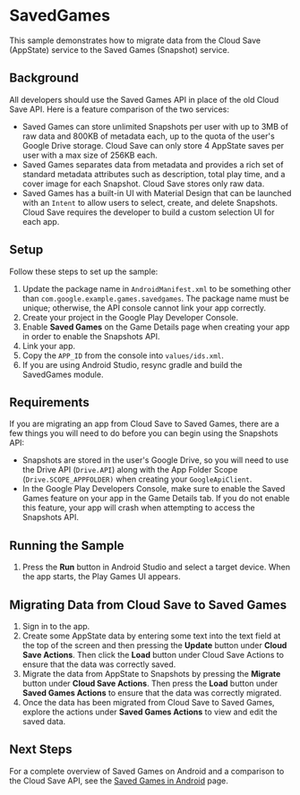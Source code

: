# SavedGames
This sample demonstrates how to migrate data from the Cloud Save (AppState) service to the Saved
Games (Snapshot) service.

## Background
All developers should use the Saved Games API in place of the old Cloud Save API.  Here is a
feature comparison of the two services:

* Saved Games can store unlimited Snapshots per user with up to 3MB of raw data and 800KB of
metadata each, up to the quota of the user's Google Drive storage.  Cloud Save can only store 4
AppState saves per user with a max size of 256KB each.
* Saved Games separates data from metadata and provides a rich set of standard metadata
attributes such as description, total play time, and a cover image for each Snapshot.
Cloud Save stores only raw data.
* Saved Games has a built-in UI with Material Design that can be launched with an
`Intent` to allow users to select, create, and delete Snapshots.  Cloud Save requires
the developer to build a custom selection UI for each app.

## Setup
Follow these steps to set up the sample:

1. Update the package name in `AndroidManifest.xml` to be something other than
`com.google.example.games.savedgames`.  The package name must be unique; otherwise,
the API console cannot link your app correctly.
1. Create your project in the Google Play Developer Console.
1. Enable **Saved Games** on the Game Details page when creating your app in order to enable the
Snapshots API.
1. Link your app.
1. Copy the `APP_ID` from the console into `values/ids.xml`.
1. If you are using Android Studio, resync gradle and build the SavedGames module.

## Requirements
If you are migrating an app from Cloud Save to Saved Games, there are a few things you will need to do
before you can begin using the Snapshots API:

* Snapshots are stored in the user's Google Drive, so you will need to use the Drive API (`Drive.API`)
along with the App Folder Scope (`Drive.SCOPE_APPFOLDER)` when creating your `GoogleApiClient`.
* In the Google Play Developers Console, make sure to enable the Saved Games feature on your app
in the Game Details tab.  If you do not enable this feature, your app will crash when attempting to
access the Snapshots API.

## Running the Sample
1. Press the **Run** button in Android Studio and select a target device.  When the app starts, the
Play Games UI appears.

## Migrating Data from Cloud Save to Saved Games
1. Sign in to the app.
1. Create some AppState data by entering some text into the text field at the top of the screen
and then pressing the **Update** button under **Cloud Save Actions**.  Then click the **Load**
button under Cloud Save Actions to ensure that the data was correctly saved.
1. Migrate the data from AppState to Snapshots by pressing the **Migrate** button under **Cloud Save
Actions**.  Then press the **Load** button under **Saved Games Actions** to ensure that the data
was correctly migrated.
1. Once the data has been migrated from Cloud Save to Saved Games, explore the actions under
**Saved Games Actions** to view and edit the saved data.

## Next Steps
For a complete overview of Saved Games on Android and a comparison to the Cloud Save API, see the
[Saved Games in Android](https://developers.google.com/games/services/android/savedgames) page.